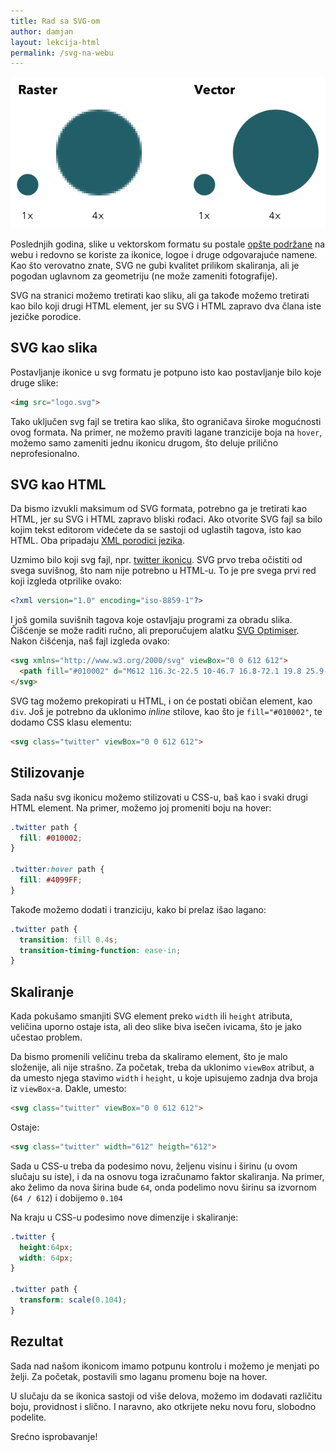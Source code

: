 ```yaml
---
title: Rad sa SVG-om
author: damjan
layout: lekcija-html
permalink: /svg-na-webu
---
```


![](/images/koncepti/vektori/raster-vs-vektor.png)

Poslednjih godina, slike u vektorskom formatu su postale [opšte podržane](//caniuse.com/#feat=svg) na webu i redovno se koriste za ikonice, logoe i druge odgovarajuće namene. Kao što verovatno znate, SVG ne gubi kvalitet prilikom skaliranja, ali je pogodan uglavnom za geometriju (ne može zameniti fotografije).

SVG na stranici možemo tretirati kao sliku, ali ga takođe možemo tretirati kao bilo koji drugi HTML element, jer su SVG i HTML zapravo dva člana iste jezičke porodice.

## SVG kao slika

Postavljanje ikonice u svg formatu je potpuno isto kao postavljanje bilo koje druge slike:

```html
<img src="logo.svg">
```

Tako uključen svg fajl se tretira kao slika, što ograničava široke mogućnosti ovog formata. Na primer, ne možemo praviti lagane tranzicije boja na `hover`, možemo samo zameniti jednu ikonicu drugom, što deluje prilično neprofesionalno.

## SVG kao HTML

Da bismo izvukli maksimum od SVG formata, potrebno ga je tretirati kao HTML, jer su SVG i HTML zapravo bliski rođaci. Ako otvorite SVG fajl sa bilo kojim tekst editorom videćete da se sastoji od uglastih tagova, isto kao HTML. Oba pripadaju [XML porodici jezika](https://en.wikipedia.org/wiki/List_of_XML_markup_languages).

Uzmimo bilo koji svg fajl, npr. [twitter ikonicu](//www.flaticon.com/free-icon/twitter-logo-silhouette_8800). SVG prvo treba očistiti od svega suvišnog, što nam nije potrebno u HTML-u. To je pre svega prvi red koji izgleda otprilike ovako:

```svg
<?xml version="1.0" encoding="iso-8859-1"?>
```

I još gomila suvišnih tagova koje ostavljaju programi za obradu slika. Čišćenje se može raditi ručno, ali preporučujem alatku [SVG Optimiser](//petercollingridge.appspot.com/svg-optimiser). Nakon čišćenja, naš fajl izgleda ovako:

```html
<svg xmlns="http://www.w3.org/2000/svg" viewBox="0 0 612 612">
  <path fill="#010002" d="M612 116.3c-22.5 10-46.7 16.8-72.1 19.8 25.9-15.5 45.8-40.2 55.2-69.4 -24.3 14.4-51.2 24.8-79.8 30.5 -22.9-24.4-55.5-39.7-91.6-39.7 -69.3 0-125.6 56.2-125.6 125.5 0 9.8 1.1 19.4 3.3 28.6C197.1 206.3 104.6 156.3 42.6 80.4c-10.8 18.5-17 40.1-17 63.1 0 43.6 22.2 82 55.8 104.5 -20.6-0.7-39.9-6.3-56.9-15.8v1.6c0 60.8 43.3 111.6 100.7 123.1 -10.5 2.8-21.6 4.4-33.1 4.4 -8.1 0-15.9-0.8-23.6-2.3 16 49.9 62.3 86.2 117.3 87.2 -42.9 33.7-97.1 53.7-155.9 53.7 -10.1 0-20.1-0.6-29.9-1.7 55.6 35.7 121.5 56.5 192.4 56.5 230.9 0 357.2-191.3 357.2-357.2l-0.4-16.3C573.9 163.5 595.2 141.4 612 116.3z" />
</svg>
```

SVG tag možemo prekopirati u HTML, i on će postati običan element, kao `div`. Još je potrebno da uklonimo *inline* stilove, kao što je `fill="#010002"`, te dodamo CSS klasu elementu:

```html
<svg class="twitter" viewBox="0 0 612 612">
```

## Stilizovanje

Sada našu svg ikonicu možemo stilizovati u CSS-u, baš kao i svaki drugi HTML element. Na primer, možemo joj promeniti boju na hover:

```css
.twitter path {
  fill: #010002;
}

.twitter:hover path {
  fill: #4099FF;
}
```

Takođe možemo dodati i tranziciju, kako bi prelaz išao lagano:

```css
.twitter path {
  transition: fill 0.4s;
  transition-timing-function: ease-in;
}
```

## Skaliranje

Kada pokušamo smanjiti SVG element preko `width` ili `height` atributa, veličina uporno ostaje ista, ali deo slike biva isečen ivicama, što je jako učestao problem.

Da bismo promenili veličinu treba da skaliramo element, što je malo složenije, ali nije strašno. Za početak, treba da uklonimo `viewBox` atribut, a da umesto njega stavimo `width` i `height`, u koje upisujemo zadnja dva broja iz `viewBox`-a. Dakle, umesto:

```html
<svg class="twitter" viewBox="0 0 612 612">
```

Ostaje:
```html
<svg class="twitter" width="612" heigth="612">
```

Sada u CSS-u treba da podesimo novu, željenu visinu i širinu (u ovom slučaju su iste), i da na osnovu toga izračunamo faktor skaliranja. Na primer, ako želimo da nova širina bude `64`, onda podelimo novu širinu sa izvornom (`64 / 612`) i dobijemo `0.104`

Na kraju u CSS-u podesimo nove dimenzije i skaliranje:

```css
.twitter {
  height:64px;
  width: 64px;
}

.twitter path {
  transform: scale(0.104);
}
```

## Rezultat

Sada nad našom ikonicom imamo potpunu kontrolu i možemo je menjati po želji. Za početak, postavili smo laganu promenu boje na hover.

U slučaju da se ikonica sastoji od više delova, možemo im dodavati različitu boju, providnost i slično. I naravno, ako otkrijete neku novu foru, slobodno podelite.

Srećno isprobavanje!

